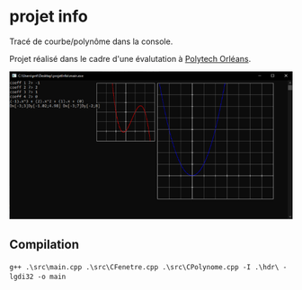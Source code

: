 # projet info
Tracé de courbe/polynôme dans la console.

Projet réalisé dans le cadre d'une évalutation à [Polytech Orléans](https://www.univ-orleans.fr/fr/polytech).

![screenshot_résultat](screenshot_resultat.png)

## Compilation
`g++ .\src\main.cpp .\src\CFenetre.cpp .\src\CPolynome.cpp -I .\hdr\ -lgdi32 -o main`
